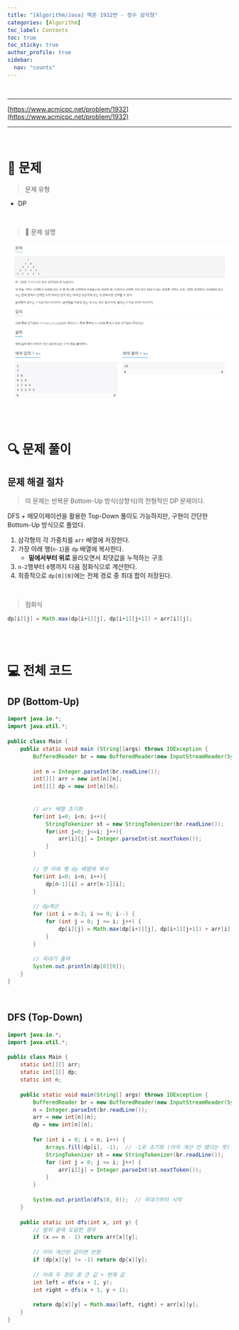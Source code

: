 ```yaml
---
title: "[Algorithm/Java] 백준 1932번 - 정수 삼각형"
categories: [Algorithm]
toc_label: Contents
toc: true
toc_sticky: true
author_profile: true
sidebar:
  nav: "counts"
---
```


<br>

---

[https://www.acmicpc.net/problem/1932](https://www.acmicpc.net/problem/1932)

---

<br>

# 📌 문제

> 문제 유형

- DP

<br>

> 📘 문제 설명

![](/assets/images/2025/2025-07-14-11-03-49.png)

<br><br>

# 🔍 문제 풀이

## 문제 해결 절차

> 이 문제는 반복문 Bottom-Up 방식(상향식)의 전형적인 DP 문제이다.

DFS + 메모이제이션을 활용한 Top-Down 풀이도 가능하지만,
구현이 간단한 Bottom-Up 방식으로 풀었다.

1. 삼각형의 각 가중치를 `arr` 배열에 저장한다.
2. 가장 아래 행(`n-1`)을 `dp` 배열에 복사한다.
   - **밑에서부터 위로** 올라오면서 최댓값을 누적하는 구조
3. `n-2`행부터 `0`행까지 다음 점화식으로 계산한다.
4. 최종적으로 `dp[0][0]`에는 전체 경로 중 최대 합이 저장된다.

<br>

> 점화식

```java
dp[i][j] = Math.max(dp[i+1][j], dp[i+1][j+1]) + arr[i][j];
```

<br><br>

# 💻 전체 코드

## DP (Bottom-Up)

```java
import java.io.*;
import java.util.*;

public class Main {
    public static void main (String[]args) throws IOException {
        BufferedReader br = new BufferedReader(new InputStreamReader(System.in));

        int n = Integer.parseInt(br.readLine());
        int[][] arr = new int[n][n];
        int[][] dp = new int[n][n];


        // arr 배열 초기화
        for(int i=0; i<n; i++){
            StringTokenizer st = new StringTokenizer(br.readLine());
            for(int j=0; j<=i; j++){
                arr[i][j] = Integer.parseInt(st.nextToken());
            }
        }

        // 맨 아래 행 dp 배열에 복사
        for(int i=0; i<n; i++){
            dp[n-1][i] = arr[n-1][i];
        }

        // dp계산
        for (int i = n-2; i >= 0; i--) {
            for (int j = 0; j <= i; j++) {
                dp[i][j] = Math.max(dp[i+1][j], dp[i+1][j+1]) + arr[i][j];
            }
        }

        // 꼭대기 출력
        System.out.println(dp[0][0]);
    }
}
```

<br>

## DFS (Top-Down)

```java
import java.io.*;
import java.util.*;

public class Main {
    static int[][] arr;
    static int[][] dp;
    static int n;

    public static void main(String[] args) throws IOException {
        BufferedReader br = new BufferedReader(new InputStreamReader(System.in));
        n = Integer.parseInt(br.readLine());
        arr = new int[n][n];
        dp = new int[n][n];

        for (int i = 0; i < n; i++) {
            Arrays.fill(dp[i], -1);  // -1로 초기화 (아직 계산 안 됐다는 뜻)
            StringTokenizer st = new StringTokenizer(br.readLine());
            for (int j = 0; j <= i; j++) {
                arr[i][j] = Integer.parseInt(st.nextToken());
            }
        }

        System.out.println(dfs(0, 0));  // 꼭대기부터 시작
    }

    public static int dfs(int x, int y) {
        // 범위 끝에 도달한 경우
        if (x == n - 1) return arr[x][y];

        // 이미 계산된 값이면 반환
        if (dp[x][y] != -1) return dp[x][y];

        // 아래 두 경로 중 큰 값 + 현재 값
        int left = dfs(x + 1, y);
        int right = dfs(x + 1, y + 1);

        return dp[x][y] = Math.max(left, right) + arr[x][y];
    }
}
```

<br>
